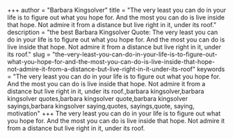 +++
author = "Barbara Kingsolver"
title = "The very least you can do in your life is to figure out what you hope for. And the most you can do is live inside that hope. Not admire it from a distance but live right in it, under its roof."
description = "the best Barbara Kingsolver Quote: The very least you can do in your life is to figure out what you hope for. And the most you can do is live inside that hope. Not admire it from a distance but live right in it, under its roof."
slug = "the-very-least-you-can-do-in-your-life-is-to-figure-out-what-you-hope-for-and-the-most-you-can-do-is-live-inside-that-hope-not-admire-it-from-a-distance-but-live-right-in-it-under-its-roof"
keywords = "The very least you can do in your life is to figure out what you hope for. And the most you can do is live inside that hope. Not admire it from a distance but live right in it, under its roof.,barbara kingsolver,barbara kingsolver quotes,barbara kingsolver quote,barbara kingsolver sayings,barbara kingsolver saying,quotes, sayings,quote, saying, motivation"
+++
The very least you can do in your life is to figure out what you hope for. And the most you can do is live inside that hope. Not admire it from a distance but live right in it, under its roof.
